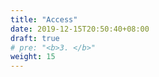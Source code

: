 ```yaml
---
title: "Access"
date: 2019-12-15T20:50:40+08:00
draft: true
# pre: "<b>3. </b>"
weight: 15
---
```


